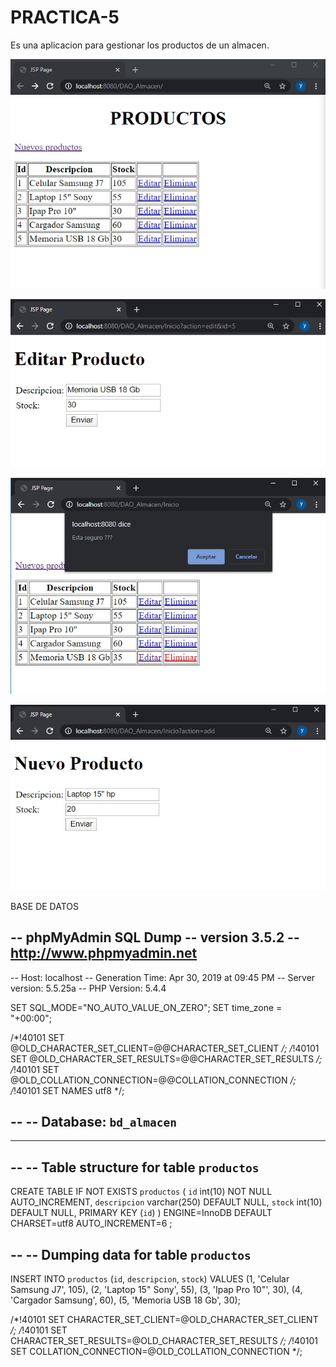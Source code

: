 # PRACTICA-5
Es una aplicacion para gestionar los productos de un almacen.


![Screenshot](productos.jpg)



![Screenshot](editar_producto.jpg)



![Screenshot](eliminar_productos.jpg)



![Screenshot](nuevo_producto.jpg)


BASE DE DATOS 


-- phpMyAdmin SQL Dump
-- version 3.5.2
-- http://www.phpmyadmin.net
--
-- Host: localhost
-- Generation Time: Apr 30, 2019 at 09:45 PM
-- Server version: 5.5.25a
-- PHP Version: 5.4.4

SET SQL_MODE="NO_AUTO_VALUE_ON_ZERO";
SET time_zone = "+00:00";


/*!40101 SET @OLD_CHARACTER_SET_CLIENT=@@CHARACTER_SET_CLIENT */;
/*!40101 SET @OLD_CHARACTER_SET_RESULTS=@@CHARACTER_SET_RESULTS */;
/*!40101 SET @OLD_COLLATION_CONNECTION=@@COLLATION_CONNECTION */;
/*!40101 SET NAMES utf8 */;

--
-- Database: `bd_almacen`
--

-- --------------------------------------------------------

--
-- Table structure for table `productos`
--

CREATE TABLE IF NOT EXISTS `productos` (
  `id` int(10) NOT NULL AUTO_INCREMENT,
  `descripcion` varchar(250) DEFAULT NULL,
  `stock` int(10) DEFAULT NULL,
  PRIMARY KEY (`id`)
) ENGINE=InnoDB  DEFAULT CHARSET=utf8 AUTO_INCREMENT=6 ;

--
-- Dumping data for table `productos`
--

INSERT INTO `productos` (`id`, `descripcion`, `stock`) VALUES
(1, 'Celular Samsung J7', 105),
(2, 'Laptop 15" Sony', 55),
(3, 'Ipap Pro 10"', 30),
(4, 'Cargador Samsung', 60),
(5, 'Memoria USB 18 Gb', 30);

/*!40101 SET CHARACTER_SET_CLIENT=@OLD_CHARACTER_SET_CLIENT */;
/*!40101 SET CHARACTER_SET_RESULTS=@OLD_CHARACTER_SET_RESULTS */;
/*!40101 SET COLLATION_CONNECTION=@OLD_COLLATION_CONNECTION */;
